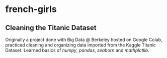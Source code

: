 # french-girls

## Cleaning the Titanic Dataset 

Originally a project done with Big Data @ Berkeley hosted on Google Colab, practiced cleaning and organizing data imported from the Kaggle Titanic Dataset. Learned basics of *numpy*, *pandas*, *seaborn* and *mathplotlib*.
